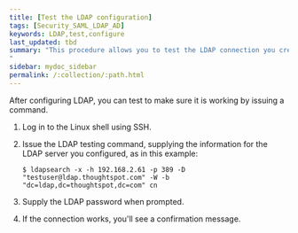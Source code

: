 ```yaml
---
title: [Test the LDAP configuration]
tags: [Security_SAML_LDAP_AD]
keywords: LDAP,test,configure
last_updated: tbd
summary: "This procedure allows you to test the LDAP connection you created.
"
sidebar: mydoc_sidebar
permalink: /:collection/:path.html
---
```

After configuring LDAP, you can test to make sure it is working by issuing a command.

1. Log in to the Linux shell using SSH.
2. Issue the LDAP testing command, supplying the information for the LDAP server you configured, as in this example:

    ```
    $ ldapsearch -x -h 192.168.2.61 -p 389 -D "testuser@ldap.thoughtspot.com" -W -b "dc=ldap,dc=thoughtspot,dc=com" cn
    ```

3. Supply the LDAP password when prompted.
4. If the connection works, you'll see a confirmation message.
